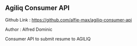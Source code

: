 Agiliq Consumer API
-------------------

Github Link : https://github.com/alfie-max/agiliq-consumer-api

Author : Alfred Dominic

Consumer API to submit resume to AGILIQ